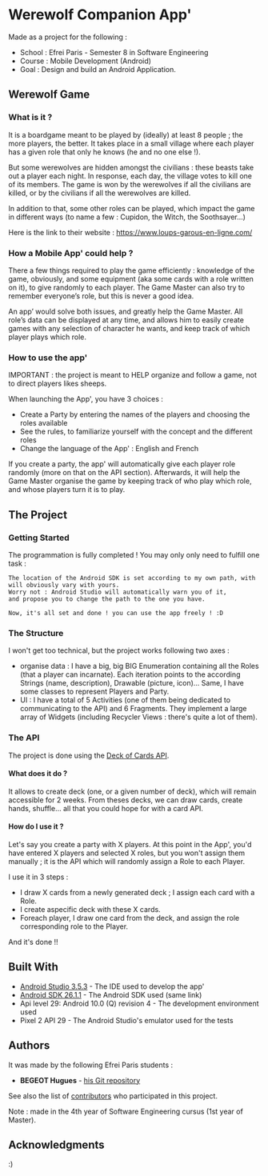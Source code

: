 # Werewolf Companion App'

Made as a project for the following :

* School : Efrei Paris - Semester 8 in Software Engineering
* Course : Mobile Development (Android)
* Goal : Design and build an Android Application.



## Werewolf Game

### What is it ?
It is a boardgame meant to be played by (ideally) at least 8 people ; the more players, the better. It takes place in a small village where each player has a given role that only he knows (he and no one else !).

But some werewolves are hidden amongst the civilians : these beasts take out a player each night. In response, each day, the village votes to kill one of its members. The game is won by the werewolves if all the civilians are killed, or by the civilians if all the werewolves are killed.

In addition to that, some other roles can be played, which impact the game in
different ways (to name a few : Cupidon, the Witch, the Soothsayer…)


Here is the link to their website : https://www.loups-garous-en-ligne.com/


### How a Mobile App' could help ?
There a few things required to play the game efficiently : knowledge of the game, obviously, and some equipment (aka some cards with a role written on it), to give randomly to each player. The Game Master can also try to remember everyone’s role, but this is never a good idea.

An app’ would solve both issues, and greatly help the Game Master. All role’s data can be displayed at any time, and allows him to easily create games with any selection of character he wants, and keep track of which player plays which role.


### How to use the app'
IMPORTANT : the project is meant to HELP organize and follow a game, not to direct players likes sheeps.

When launching the App', you have 3 choices : 
* Create a Party by entering the names of the players and choosing the roles available
* See the rules, to familiarize yourself with the concept and the different roles
* Change the language of the App' : English and French

If you create a party, the app' will automatically give each player role randomly (more on that on the API section).
Afterwards, it will help the Game Master organise the game by keeping track of who play which role, and whose players turn it is to play.



## The Project

### Getting Started
The programmation is fully completed !
You may only only need to fulfill one task :

```
The location of the Android SDK is set according to my own path, with will obviously vary with yours.
Worry not : Android Studio will automatically warn you of it,
and propose you to change the path to the one you have.

Now, it's all set and done ! you can use the app freely ! :D
```


### The Structure
I won't get too technical, but the project works following two axes :

* organise data : I have a big, big BIG Enumeration containing all the Roles (that a player can incarnate). Each iteration points to the according Strings (name, description), Drawable (picture, icon)... Same, I have some classes to represent Players and Party.
* UI : I have a total of 5 Activities (one of them being dedicated to communicating to the API) and 6 Fragments. They implement a large array of Widgets (including Recycler Views : there's quite a lot of them).


### The API
The project is done using the [Deck of Cards API](https://www.deckofcardsapi.com/).


#### What does it do ?
It allows to create deck (one, or a given number of deck), which will remain accessible for 2 weeks.
From theses decks, we can draw cards, create hands, shuffle... all that you could hope for with a card API.


#### How do I use it ?
Let's say you create a party with X players.
At this point in the App', you'd have entered X players and selected X roles, but you won't assign them manually ;
it is the API which will randomly assign a Role to each Player.

I use it in 3 steps :
- I draw X cards from a newly generated deck ; I assign each card with a Role.
- I create aspecific deck with these X cards.
- Foreach player, I draw one card from the deck, and assign the role corresponding role to the Player.


And it's done !!

## Built With

* [Android Studio 3.5.3](https://developer.android.com/studio/) - The IDE used to develop the app'
* [Android SDK 26.1.1](https://developer.android.com/studio/) - The Android SDK used (same link)
* Api level 29: Android 10.0 (Q) revision 4 - The development environment used
* Pixel 2 API 29 - The Android Studio's emulator used for the tests




## Authors

It was made by the following Efrei Paris students :
* **BEGEOT Hugues** - [his Git repository](https://github.com/opsilonn)

See also the list of [contributors](https://github.com/opsilonn/mobileDev_WerewolfCompanionApp/contributors) who participated in this project.

Note : made in the 4th year of Software Engineering cursus (1st year of Master).



## Acknowledgments
:)
